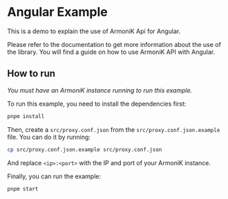 # Angular Example

This is a demo to explain the use of ArmoniK Api for Angular.

Please refer to the documentation to get more information about the use of the library. You will find a guide on how to use ArmoniK API with Angular.

## How to run

_You must have an ArmoniK instance running to run this example._

To run this example, you need to install the dependencies first:

```bash
pnpm install
```

Then, create a `src/proxy.conf.json` from the `src/proxy.conf.json.example` file. You can do it by running:

```bash
cp src/proxy.conf.json.example src/proxy.conf.json
```

And replace `<ip>:<port>` with the IP and port of your ArmoniK instance.

Finally, you can run the example:

```bash
pnpm start
```
